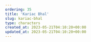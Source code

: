 ```yaml
---
ordering: 35
title: 'Kariac Bhal'
slug: kariac-bhal
type: characters
created_at: 2023-05-21T04:10:20+00:00
updated_at: 2023-05-21T04:10:20+00:00
---
```

